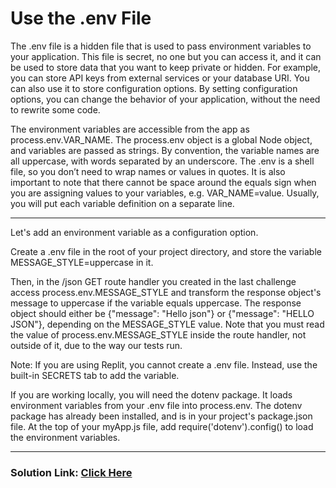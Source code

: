 # Use the .env File

The .env file is a hidden file that is used to pass environment variables to your application. This file is secret, no one but you can access it, and it can be used to store data that you want to keep private or hidden. For example, you can store API keys from external services or your database URI. You can also use it to store configuration options. By setting configuration options, you can change the behavior of your application, without the need to rewrite some code.

The environment variables are accessible from the app as process.env.VAR_NAME. The process.env object is a global Node object, and variables are passed as strings. By convention, the variable names are all uppercase, with words separated by an underscore. The .env is a shell file, so you don’t need to wrap names or values in quotes. It is also important to note that there cannot be space around the equals sign when you are assigning values to your variables, e.g. VAR_NAME=value. Usually, you will put each variable definition on a separate line.

---

Let's add an environment variable as a configuration option.

Create a .env file in the root of your project directory, and store the variable MESSAGE_STYLE=uppercase in it.

Then, in the /json GET route handler you created in the last challenge access process.env.MESSAGE_STYLE and transform the response object's message to uppercase if the variable equals uppercase. The response object should either be {"message": "Hello json"} or {"message": "HELLO JSON"}, depending on the MESSAGE_STYLE value. Note that you must read the value of process.env.MESSAGE_STYLE inside the route handler, not outside of it, due to the way our tests run.

Note: If you are using Replit, you cannot create a .env file. Instead, use the built-in SECRETS tab to add the variable.

If you are working locally, you will need the dotenv package. It loads environment variables from your .env file into process.env. The dotenv package has already been installed, and is in your project's package.json file. At the top of your myApp.js file, add require('dotenv').config() to load the environment variables.

---

### Solution Link: [Click Here](https://boilerplate-express.certified2003.repl.co)
